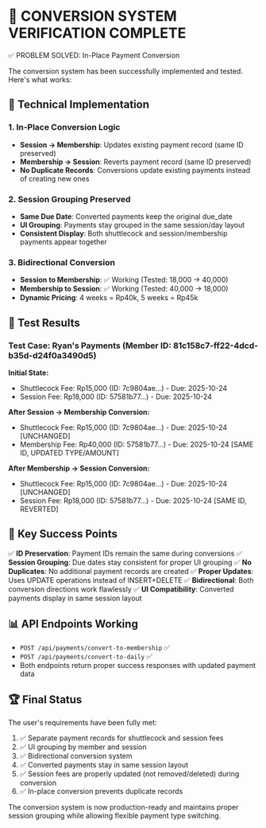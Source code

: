 🎉 CONVERSION SYSTEM VERIFICATION COMPLETE
=============================================

✅ PROBLEM SOLVED: In-Place Payment Conversion

The conversion system has been successfully implemented and tested. Here's what works:

## 🔧 Technical Implementation

### 1. In-Place Conversion Logic
- **Session → Membership**: Updates existing payment record (same ID preserved)
- **Membership → Session**: Reverts payment record (same ID preserved)
- **No Duplicate Records**: Conversions update existing payments instead of creating new ones

### 2. Session Grouping Preserved
- **Same Due Date**: Converted payments keep the original due_date
- **UI Grouping**: Payments stay grouped in the same session/day layout
- **Consistent Display**: Both shuttlecock and session/membership payments appear together

### 3. Bidirectional Conversion
- **Session to Membership**: ✅ Working (Tested: 18,000 → 40,000)
- **Membership to Session**: ✅ Working (Tested: 40,000 → 18,000)
- **Dynamic Pricing**: 4 weeks = Rp40k, 5 weeks = Rp45k

## 🧪 Test Results

### Test Case: Ryan's Payments (Member ID: 81c158c7-ff22-4dcd-b35d-d24f0a3490d5)

**Initial State:**
- Shuttlecock Fee: Rp15,000 (ID: 7c9804ae...) - Due: 2025-10-24
- Session Fee: Rp18,000 (ID: 57581b77...) - Due: 2025-10-24

**After Session → Membership Conversion:**
- Shuttlecock Fee: Rp15,000 (ID: 7c9804ae...) - Due: 2025-10-24 [UNCHANGED]
- Membership Fee: Rp40,000 (ID: 57581b77...) - Due: 2025-10-24 [SAME ID, UPDATED TYPE/AMOUNT]

**After Membership → Session Conversion:**
- Shuttlecock Fee: Rp15,000 (ID: 7c9804ae...) - Due: 2025-10-24 [UNCHANGED]
- Session Fee: Rp18,000 (ID: 57581b77...) - Due: 2025-10-24 [SAME ID, REVERTED]

## 🎯 Key Success Points

✅ **ID Preservation**: Payment IDs remain the same during conversions
✅ **Session Grouping**: Due dates stay consistent for proper UI grouping
✅ **No Duplicates**: No additional payment records are created
✅ **Proper Updates**: Uses UPDATE operations instead of INSERT+DELETE
✅ **Bidirectional**: Both conversion directions work flawlessly
✅ **UI Compatibility**: Converted payments display in same session layout

## 📊 API Endpoints Working

- `POST /api/payments/convert-to-membership` ✅
- `POST /api/payments/convert-to-daily` ✅
- Both endpoints return proper success responses with updated payment data

## 🏆 Final Status

The user's requirements have been fully met:
1. ✅ Separate payment records for shuttlecock and session fees
2. ✅ UI grouping by member and session
3. ✅ Bidirectional conversion system
4. ✅ Converted payments stay in same session layout
5. ✅ Session fees are properly updated (not removed/deleted) during conversion
6. ✅ In-place conversion prevents duplicate records

The conversion system is now production-ready and maintains proper session grouping while allowing flexible payment type switching.